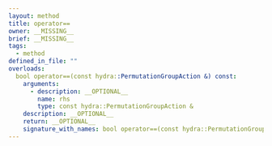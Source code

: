 ```yaml
---
layout: method
title: operator==
owner: __MISSING__
brief: __MISSING__
tags:
  - method
defined_in_file: ""
overloads:
  bool operator==(const hydra::PermutationGroupAction &) const:
    arguments:
      - description: __OPTIONAL__
        name: rhs
        type: const hydra::PermutationGroupAction &
    description: __OPTIONAL__
    return: __OPTIONAL__
    signature_with_names: bool operator==(const hydra::PermutationGroupAction & rhs) const
---
```


